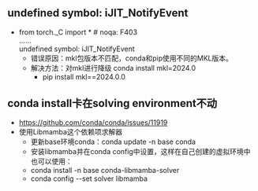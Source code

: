 # 
## undefined symbol: iJIT_NotifyEvent
- from torch._C import *  # noqa: F403  
……  
undefined symbol: iJIT_NotifyEvent
  - 错误原因：mkl包版本不匹配，conda和pip使用不同的MKL版本。  
  - 解决方法：对mkl进行降级 conda install mkl=2024.0
    - pip install mkl==2024.0.0

## conda install卡在solving environment不动
- https://github.com/conda/conda/issues/11919
- 使用Libmamba这个依赖项求解器
  - 更新base环境conda：conda update -n base conda 
  - 安装libmamba并在conda config中设置，这样在自己创建的虚拟环境中也可以使用：
  - conda install -n base conda-libmamba-solver
  - conda config --set solver libmamba
